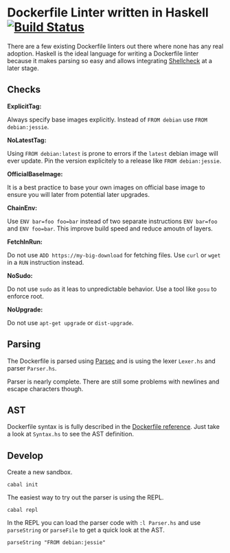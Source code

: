 # Dockerfile Linter written in Haskell [![Build Status](https://travis-ci.org/lukasmartinelli/hadolint.svg)](https://travis-ci.org/lukasmartinelli/hadolint)

There are a few existing Dockerfile linters out there where none has any real adoption. Haskell is the ideal language for writing a Dockerfile linter because it makes parsing so easy and allows integrating [Shellcheck](https://github.com/koalaman/shellcheck) at a later stage.

## Checks

**ExplicitTag:**

Always specify base images explicitly. Instead of `FROM debian` use
`FROM debian:jessie`.

**NoLatestTag:**

Using `FROM debian:latest` is prone to errors if the `latest` debian image
will ever update. Pin the version explicitely to a release like `FROM debian:jessie`.

**OfficialBaseImage:**

It is a best practice to base your own images on official base image
to ensure you will later from potential later upgrades.

**ChainEnv:**

Use `ENV bar=foo foo=bar` instead of two separate instructions `ENV bar=foo`
and `ENV foo=bar`. This improve build speed and reduce amoutn of layers.

**FetchInRun:**

Do not use `ADD https://my-big-download` for fetching files. Use `curl` or
`wget` in a `RUN` instruction instead.

**NoSudo:**

Do not use `sudo` as it leas to unpredictable behavior. Use a
tool like `gosu` to enforce root.

**NoUpgrade:**

Do not use `apt-get upgrade` or `dist-upgrade`.

## Parsing

The Dockerfile is parsed using [Parsec](https://wiki.haskell.org/Parsec) and is using the lexer `Lexer.hs` and parser `Parser.hs`.

Parser is nearly complete. There are still some problems with newlines and escape characters though.

## AST

Dockerfile syntax is is fully described in the [Dockerfile reference](http://docs.docker.com/engine/reference/builder/).
Just take a look at `Syntax.hs` to see the AST definition.

## Develop

Create a new sandbox.

```
cabal init
```

The easiest way to try out the parser is using the REPL.

```
cabal repl
```

In the REPL you can load the parser code with `:l Parser.hs` and use `parseString` or `parseFile` to get a quick look at the AST.

```
parseString "FROM debian:jessie"
```

